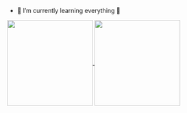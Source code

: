- 🌱 I’m currently learning everything 🤣

<!-- ![Nara's GitHub stats](https://github-readme-stats.vercel.app/api?username=Narazxc&theme=panda)

![Top Langs](https://github-readme-stats.vercel.app/api/top-langs/?username=Narazxc&theme=panda&langs_count=10) -->

<!-- Align center -->
<a href="#">
  <img height=200 align="center" src="https://github-readme-stats.vercel.app/api?username=Narazxc&theme=panda" />
</a>
<a href="#">
  <img height=200 align="center" src="https://github-readme-stats.vercel.app/api/top-langs/?username=Narazxc&theme=panda&langs_count=6&card_width=320" />
</a>
